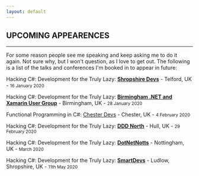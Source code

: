 ```yaml
---
layout: default
---
```


<div class="pagepanel down_arrow white">
	<div class="center">
    <h2>UPCOMING APPEARENCES</h2>
    <hr/>
		<p>For some reason people see me speaking and keep asking me to do it again.  Not sure why, but I won't question, as I love to get out.  The following is a list of the talks and conferences I'm booked in to appear in future:</p>
		<p>Hacking C#: Development for the Truly Lazy: <strong><a href="https://shropshiredevs.co.uk/">Shropshire Devs</a></strong> - Telford, UK - <small>16 January 2020</small></p>
		<p>Hacking C#: Development for the Truly Lazy: <strong><a href="https://www.meetup.com/Birmingham-DotNet-And-Xamarin-User-Group/events/265178106/">Birmingham .NET and Xamarin User Group</a></strong> - Birmingham, UK - <small>28 January 2020</small></p>
		<p>Functional Programming in C#: <string><a href="https://www.meetup.com/Chester-Devs/events/267928336/">Chester Devs</a></strong> - Chester, UK - <small>4 February 2020</small></p>
		<p>Hacking C#: Development for the Truly Lazy: <strong><a href="https://www.dddnorth.co.uk/">DDD North</a></strong> - Hull, UK - <small>29 February 2020</small><p>
		<p>Hacking C#: Development for the Truly Lazy: <strong><a href="https://dotnetnotts.co/">DotNetNotts</a></strong> - Nottingham, UK - <small>March 2020</small></p>
		<p>Hacking C#: Development for the Truly Lazy: <strong><a href="https://www.meetup.com/Smart-Devs-User-Group/events/265371131/">SmartDevs</a></strong> - Ludlow, Shropshire, UK - <small>11th May 2020</small></p>
	</div>
</div>

